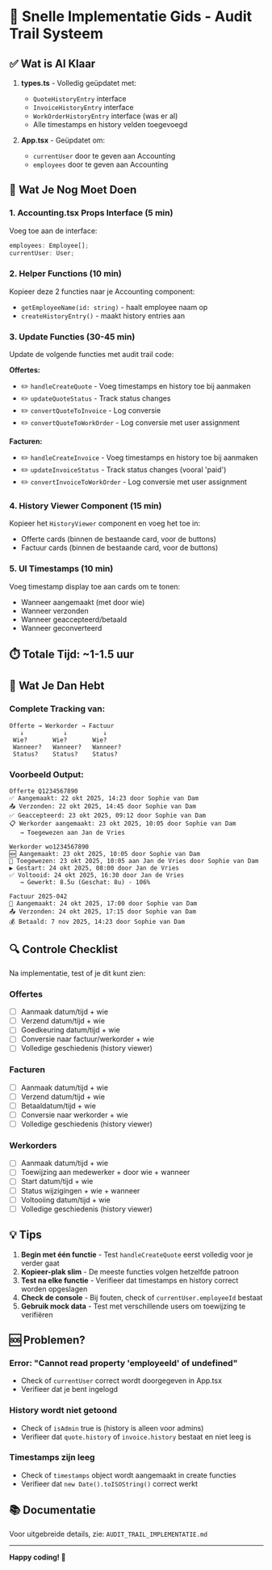# 🚀 Snelle Implementatie Gids - Audit Trail Systeem

## ✅ Wat is Al Klaar

1. **types.ts** - Volledig geüpdatet met:
   - `QuoteHistoryEntry` interface
   - `InvoiceHistoryEntry` interface  
   - `WorkOrderHistoryEntry` interface (was er al)
   - Alle timestamps en history velden toegevoegd

2. **App.tsx** - Geüpdatet om:
   - `currentUser` door te geven aan Accounting
   - `employees` door te geven aan Accounting

## 🔧 Wat Je Nog Moet Doen

### 1. Accounting.tsx Props Interface (5 min)

Voeg toe aan de interface:
```typescript
employees: Employee[];
currentUser: User;
```

### 2. Helper Functions (10 min)

Kopieer deze 2 functies naar je Accounting component:
- `getEmployeeName(id: string)` - haalt employee naam op
- `createHistoryEntry()` - maakt history entries aan

### 3. Update Functies (30-45 min)

Update de volgende functies met audit trail code:

**Offertes:**
- ✏️ `handleCreateQuote` - Voeg timestamps en history toe bij aanmaken
- ✏️ `updateQuoteStatus` - Track status changes
- ✏️ `convertQuoteToInvoice` - Log conversie
- ✏️ `convertQuoteToWorkOrder` - Log conversie met user assignment

**Facturen:**
- ✏️ `handleCreateInvoice` - Voeg timestamps en history toe bij aanmaken
- ✏️ `updateInvoiceStatus` - Track status changes (vooral 'paid')
- ✏️ `convertInvoiceToWorkOrder` - Log conversie met user assignment

### 4. History Viewer Component (15 min)

Kopieer het `HistoryViewer` component en voeg het toe in:
- Offerte cards (binnen de bestaande card, voor de buttons)
- Factuur cards (binnen de bestaande card, voor de buttons)

### 5. UI Timestamps (10 min)

Voeg timestamp display toe aan cards om te tonen:
- Wanneer aangemaakt (met door wie)
- Wanneer verzonden
- Wanneer geaccepteerd/betaald
- Wanneer geconverteerd

## ⏱️ Totale Tijd: ~1-1.5 uur

## 🎯 Wat Je Dan Hebt

### Complete Tracking van:
```
Offerte → Werkorder → Factuur
   ↓           ↓          ↓
 Wie?       Wie?       Wie?
 Wanneer?   Wanneer?   Wanneer?
 Status?    Status?    Status?
```

### Voorbeeld Output:
```
Offerte Q1234567890
✅ Aangemaakt: 22 okt 2025, 14:23 door Sophie van Dam
📤 Verzonden: 22 okt 2025, 14:45 door Sophie van Dam  
✅ Geaccepteerd: 23 okt 2025, 09:12 door Sophie van Dam
📋 Werkorder aangemaakt: 23 okt 2025, 10:05 door Sophie van Dam
   → Toegewezen aan Jan de Vries

Werkorder wo1234567890
🆕 Aangemaakt: 23 okt 2025, 10:05 door Sophie van Dam
👤 Toegewezen: 23 okt 2025, 10:05 aan Jan de Vries door Sophie van Dam
▶️ Gestart: 24 okt 2025, 08:00 door Jan de Vries
✅ Voltooid: 24 okt 2025, 16:30 door Jan de Vries
   → Gewerkt: 8.5u (Geschat: 8u) - 106%

Factuur 2025-042
🧾 Aangemaakt: 24 okt 2025, 17:00 door Sophie van Dam
📤 Verzonden: 24 okt 2025, 17:15 door Sophie van Dam
💰 Betaald: 7 nov 2025, 14:23 door Sophie van Dam
```

## 🔍 Controle Checklist

Na implementatie, test of je dit kunt zien:

### Offertes
- [ ] Aanmaak datum/tijd + wie
- [ ] Verzend datum/tijd + wie
- [ ] Goedkeuring datum/tijd + wie
- [ ] Conversie naar factuur/werkorder + wie
- [ ] Volledige geschiedenis (history viewer)

### Facturen  
- [ ] Aanmaak datum/tijd + wie
- [ ] Verzend datum/tijd + wie
- [ ] Betaaldatum/tijd + wie
- [ ] Conversie naar werkorder + wie
- [ ] Volledige geschiedenis (history viewer)

### Werkorders
- [ ] Aanmaak datum/tijd + wie
- [ ] Toewijzing aan medewerker + door wie + wanneer
- [ ] Start datum/tijd + wie
- [ ] Status wijzigingen + wie + wanneer
- [ ] Voltooiing datum/tijd + wie
- [ ] Volledige geschiedenis (history viewer)

## 💡 Tips

1. **Begin met één functie** - Test `handleCreateQuote` eerst volledig voor je verder gaat
2. **Kopieer-plak slim** - De meeste functies volgen hetzelfde patroon
3. **Test na elke functie** - Verifieer dat timestamps en history correct worden opgeslagen
4. **Check de console** - Bij fouten, check of `currentUser.employeeId` bestaat
5. **Gebruik mock data** - Test met verschillende users om toewijzing te verifiëren

## 🆘 Problemen?

### Error: "Cannot read property 'employeeId' of undefined"
- Check of `currentUser` correct wordt doorgegeven in App.tsx
- Verifieer dat je bent ingelogd

### History wordt niet getoond
- Check of `isAdmin` true is (history is alleen voor admins)
- Verifieer dat `quote.history` of `invoice.history` bestaat en niet leeg is

### Timestamps zijn leeg
- Check of `timestamps` object wordt aangemaakt in create functies
- Verifieer dat `new Date().toISOString()` correct werkt

## 📚 Documentatie

Voor uitgebreide details, zie: `AUDIT_TRAIL_IMPLEMENTATIE.md`

---

**Happy coding! 🎉**
